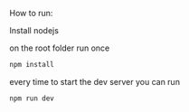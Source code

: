 How to run:

Install nodejs

on the root folder run once
```bash
npm install
```

every time to start the dev server you can run
```bash
npm run dev
```

